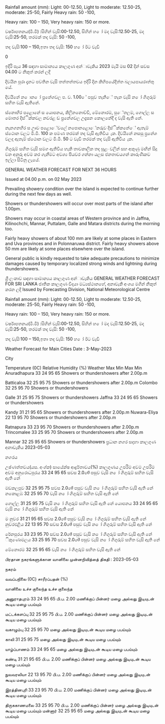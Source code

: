 Rainfall amount (mm): Light: 00-12.50, Light to moderate: 12.50-25, moderate: 25-50, Fairly Heavy rain: 50 -100,

Heavy rain: 100 – 150, Very heavy rain: 150 or more.

වර්ෂාපතනය(මි.මී) :සිහින් වැසි:00-12.50, සිහින් හ ෝ මද වැසි:12.50-25, මද වැසි:25-50, තරමක් තද වැසි: 50 -100,

තද වැසි:100 – 150,ඉතා තද වැසි: 150 හ ෝ ඊට වැඩි

0

ඉදිරි පැය 36 සඳහා සාමාන්‍යය කාලගුණ අන්‍ාවැකිය 2023 මැයි මස 02 දින්‍ සවස 04.00 ට නිකුත් කරන්‍ ලදි

දිවයින පුරා දැනට පවතින වැසි තත්තත්තවය ඉදිරි දින කිහිපයේදීත්ත බලායපායරාත්තු යේ.

දිවයිනේ න ොන ෝ ප්‍රනේශවල ප. ව. 1.00 ේ පසුව තැනිේ තැන වැසි න ෝ ගිගුරුම් සහිත වැසි ඇතිනේ.

ස්නොහිර පළොනේ ස යොපනය, කිලිනනොච්චි, මේනොරම, පුේතලම, ගොල්ල ස මොතර දිස්ික්කවල නවරළ ඩ ප්‍රනේශවල උදෑසන කොලනේදී ද වැසි ඇති නේ.

නැනගනහිර ස ඌව පළොේවලේ නපොනළොේනරුව දිස්ික්කනේේ ඇතැම් ස්ථොන වලට මි.මී. 100 ක පමණ තරමක් තද වැසි ඇතිවිය ැක. දිවයිනේ නසසු ප්‍රනේශ වලද ඇතැම් ස්ථොන වලට මි.මී. 50 ට වැඩි තරමක් තද වැසි ඇතිවිය ැක.

ගිගුරුම් සහිත වැසි සමග ඇතිවිය හැකි තාවකාලික තද සුළං වලින් සහ අකුණු මඟින් සිදු වන අනුරු අවම කර ගැනීමට අවශ්‍ය පියවර ගන්නා යලස ජනතාවයගන් කාරුණිකව ඉල්ලා සිටිනු ලැයේ.

GENERAL WEATHER FORECAST FOR NEXT 36 HOURS

Issued at 04.00 p.m. on 02 May 2023

Prevailing showery condition over the island is expected to continue further during the next few days as well.

Showers or thundershowers will occur over most parts of the island after 1.00pm.

Showers may occur in coastal areas of Western province and in Jaffna, Kilinochchi, Mannar, Puttalam, Galle and Matara districts during the morning too.

Fairly heavy showers of about 100 mm are likely at some places in Eastern and Uva provinces and in Polonnaruwa district. Fairly heavy showers above 50 mm are likely at some places elsewhere over the island.

General public is kindly requested to take adequate precautions to minimize damages caused by temporary localized strong winds and lightning during thundershowers.

ශ්‍රී ලංකාව සඳහා සාමාන්‍යය කාලගුණ අන්‍ාවැකිය GENERAL WEATHER FORECAST FOR SRI LANKA ජාතික කාලගුණ විදයා මධ්‍යස්ථානහේ, අනාවැකි අංශය මගින් නිකුත් කරන ලදි Issued by Forecasting Division, National Meteorological Centre

Rainfall amount (mm): Light: 00-12.50, Light to moderate: 12.50-25, moderate: 25-50, Fairly Heavy rain: 50 -100,

Heavy rain: 100 – 150, Very heavy rain: 150 or more.

වර්ෂාපතනය(මි.මී) :සිහින් වැසි:00-12.50, සිහින් හ ෝ මද වැසි:12.50-25, මද වැසි:25-50, තරමක් තද වැසි: 50 -100,

තද වැසි:100 – 150,ඉතා තද වැසි: 150 හ ෝ ඊට වැඩි

Weather Forecast for Main Cities Date : 3-May-2023

City

Temperature (0C) Relative Humidity (%) Weather Max Min Max Min Anuradhapura 33 24 95 65 Showers or thundershowers after 2.00p.m

Batticaloa 32 25 95 75 Showers or thundershowers after 2.00p.m Colombo 32 25 95 70 Showers or thundershowers

Galle 31 25 95 75 Showers or thundershowers Jaffna 33 24 95 65 Showers or thundershowers

Kandy 31 21 95 65 Showers or thundershowers after 2.00p.m Nuwara-Eliya 22 13 95 70 Showers or thundershowers after 2.00p.m

Ratnapura 33 23 95 70 Showers or thundershowers after 2.00p.m Trincomalee 33 25 95 70 Showers or thundershowers after 2.00p.m

Mannar 32 25 95 65 Showers or thundershowers ප්‍රධාන නගර සදහා කාලගුණ අනාවැකිය 2023-05-03

නගරය

උෂ්ණත්තවය(යස. අංශ්‍ක) සායේක්ෂ ආර්ද්‍රතාවය(%) කාලගුණය උපරිම අවම උපරිම අවම අනුරොධපුරය 33 24 95 65 සවස 2.00ේ පසුව වැසි න ෝ ගිගුරුම් සහිත වැසි ඇති නේ

මඩකලපුව 32 25 95 75 සවස 2.00ේ පසුව වැසි න ෝ ගිගුරුම් සහිත වැසි ඇති නේ නකොළඹ 32 25 95 70 වැසි න ෝ ගිගුරුම් සහිත වැසි ඇති නේ

ගොල්ල 31 25 95 75 වැසි න ෝ ගිගුරුම් සහිත වැසි ඇති නේ යොපනය 33 24 95 65 වැසි න ෝ ගිගුරුම් සහිත වැසි ඇති නේ

ම නුවර 31 21 95 65 සවස 2.00ේ පසුව වැසි න ෝ ගිගුරුම් සහිත වැසි ඇති නේ නුවරඑළිය 22 13 95 70 සවස 2.00ේ පසුව වැසි න ෝ ගිගුරුම් සහිත වැසි ඇති නේ

රේනපුරය 33 23 95 70 සවස 2.00ේ පසුව වැසි න ෝ ගිගුරුම් සහිත වැසි ඇති නේ ිකුණොමලය 33 25 95 70 සවස 2.00ේ පසුව වැසි න ෝ ගිගුරුම් සහිත වැසි ඇති නේ

මේනොරම 32 25 95 65 වැසි න ෝ ගිගුරුම් සහිත වැසි ඇති නේ

பிரதான நகரங்களுக்கான வானிலை முன்னறிவித்தை் திகதி : 2023-05-03

நகரம்

வவப்பநிலை (0C) சாரீரப்பதன் (%)

வானிலை உச்ச குலைந்த உச்ச குலைந்த

அனுராதபுரம் 33 24 95 65 பி.ப. 2.00 மணிக்குப் பின்னர் மழை அல்லது இடியுடன் கூடிய மழை பபய்யும்

மட்டக்களப்பு 32 25 95 75 பி.ப. 2.00 மணிக்குப் பின்னர் மழை அல்லது இடியுடன் கூடிய மழை பபய்யும்

வகாழும்பு 32 25 95 70 மழை அல்லது இடியுடன் கூடிய மழை பபய்யும்

காலி 31 25 95 75 மழை அல்லது இடியுடன் கூடிய மழை பபய்யும்

யாழ்ப்பாணம் 33 24 95 65 மழை அல்லது இடியுடன் கூடிய மழை பபய்யும்

கண்டி 31 21 95 65 பி.ப. 2.00 மணிக்குப் பின்னர் மழை அல்லது இடியுடன் கூடிய மழை பபய்யும்

நுவவரலியா 22 13 95 70 பி.ப. 2.00 மணிக்குப் பின்னர் மழை அல்லது இடியுடன் கூடிய மழை பபய்யும்

இரத்தினபுரி 33 23 95 70 பி.ப. 2.00 மணிக்குப் பின்னர் மழை அல்லது இடியுடன் கூடிய மழை பபய்யும்

திருககாணமலை 33 25 95 70 பி.ப. 2.00 மணிக்குப் பின்னர் மழை அல்லது இடியுடன் கூடிய மழை பபய்யும் மன்னார் 32 25 95 65 மழை அல்லது இடியுடன் கூடிய மழை பபய்யும்